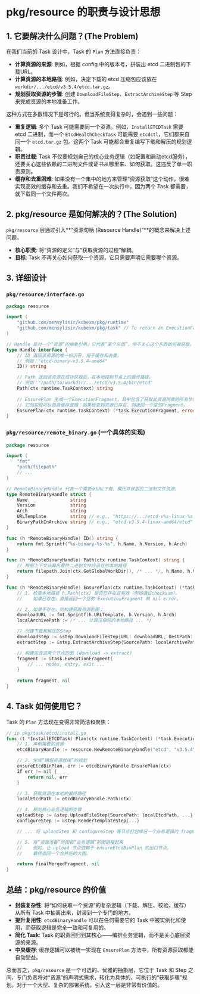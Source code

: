 # pkg/resource 的职责与设计思想

## 1. 它要解决什么问题？(The Problem)

在我们当前的 Task 设计中，Task 的 `Plan` 方法直接负责：

-   **计算资源的来源**: 例如，根据 config 中的版本号，拼装出 etcd 二进制包的下载URL。
-   **计算资源的本地路径**: 例如，决定下载的 etcd 压缩包应该放在 `workdir/.../etcd/v3.5.4/etcd.tar.gz`。
-   **规划获取资源的步骤**: 创建 `DownloadFileStep`、`ExtractArchiveStep` 等 Step 来完成资源的本地准备工作。

这种方式在多数情况下是可行的。但当系统变得复杂时，会遇到一些问题：

-   **重复逻辑**: 多个 Task 可能需要同一个资源。例如，`InstallETCDTask` 需要 etcd 二进制，而一个 `EtcdHealthCheckTask` 可能需要 `etcdctl`，它们都来自同一个 `etcd.tar.gz` 包。这两个 Task 可能都会重复编写下载和解压的规划逻辑。
-   **职责过载**: Task 不仅要规划自己的核心业务逻辑（如配置和启动etcd服务），还要关心这些依赖的二进制文件或证书从哪里来、如何获取。这违反了单一职责原则。
-   **缓存和去重困难**: 如果没有一个集中的地方来管理“资源获取”这个动作，很难实现高效的缓存和去重。我们不希望在一次执行中，因为两个 Task 都需要，就下载同一个文件两次。

## 2. pkg/resource 是如何解决的？(The Solution)

`pkg/resource` 层通过引入**“资源句柄 (Resource Handle)”**的概念来解决上述问题。

-   **核心职责**: 将“资源的定义”与“获取资源的过程”解耦。
-   **目标**: Task 不再关心如何获取一个资源，它只需要声明它需要哪个资源。

## 3. 详细设计

### `pkg/resource/interface.go`

```go
package resource

import (
    "github.com/mensylisir/kubexm/pkg/runtime"
    "github.com/mensylisir/kubexm/pkg/task" // To return an ExecutionFragment
)

// Handle 是对一个“资源”的抽象引用。它代表“某个东西”，但不关心这个东西如何被获取。
type Handle interface {
    // ID 返回该资源的唯一标识符，用于缓存和去重。
    // 例如："etcd-binary-v3.5.4-amd64"
    ID() string

    // Path 返回该资源在成功获取后，在本地控制节点上的最终路径。
    // 例如："/path/to/workdir/.../etcd/v3.5.4/bin/etcd"
    Path(ctx runtime.TaskContext) string
    
    // EnsurePlan 生成一个ExecutionFragment，其中包含了获取此资源所需的所有步骤。
    // 它的实现可以包含缓存逻辑：如果检查到资源已存在，则返回一个空的Fragment。
    EnsurePlan(ctx runtime.TaskContext) (*task.ExecutionFragment, error)
}
```

### `pkg/resource/remote_binary.go` (一个具体的实现)

```go
package resource

import (
    "fmt"
    "path/filepath"
    // ...
)

// RemoteBinaryHandle 代表一个需要从URL下载、解压并获取的二进制文件资源。
type RemoteBinaryHandle struct {
    Name                string
    Version             string
    Arch                string
    URLTemplate         string // e.g., "https://.../etcd-v%s-linux-%s.tar.gz"
    BinaryPathInArchive string // e.g., "etcd-v3.5.4-linux-amd64/etcd"
}

func (h *RemoteBinaryHandle) ID() string {
    return fmt.Sprintf("%s-binary-%s-%s", h.Name, h.Version, h.Arch)
}

func (h *RemoteBinaryHandle) Path(ctx runtime.TaskContext) string {
    // 根据上下文计算出最终二进制文件应该在的本地路径
    return filepath.Join(ctx.GetGlobalWorkDir(), /* ... */, h.Name, h.Version, "bin", h.Name)
}

func (h *RemoteBinaryHandle) EnsurePlan(ctx runtime.TaskContext) (*task.ExecutionFragment, error) {
    // 1. 检查本地路径 h.Path(ctx) 是否已存在且有效（例如通过checksum）。
    //    如果已存在，直接返回一个空的 ExecutionFragment 和 nil error。

    // 2. 如果不存在，则构建获取资源的图：
    downloadURL := fmt.Sprintf(h.URLTemplate, h.Version, h.Arch)
    localArchivePath := /* ... 计算压缩包的本地路径 ... */

    // 创建下载和解压的Step
    downloadStep := &step.DownloadFileStep{URL: downloadURL, DestPath: localArchivePath}
    extractStep := &step.ExtractArchiveStep{SourcePath: localArchivePath, DestDir: /* ... */}

    // 构建包含这两个节点的图 (download -> extract)
    fragment := &task.ExecutionFragment{
        // ... nodes, entry, exit ...
    }
    
    return fragment, nil
}
```

## 4. Task 如何使用它？

Task 的 `Plan` 方法现在变得非常简洁和聚焦：

```go
// in pkg/task/etcd/install.go
func (t *InstallETCDTask) Plan(ctx runtime.TaskContext) (*task.ExecutionFragment, error) {
    // 1. 声明需要的资源
    etcdBinaryHandle := resource.NewRemoteBinaryHandle("etcd", "v3.5.4", ...)

    // 2. 生成“确保资源就绪”的规划
    ensureEtcdBinPlan, err := etcdBinaryHandle.EnsurePlan(ctx)
    if err != nil { 
        return nil, err 
    }

    // 3. 获取资源在本地的最终路径
    localEtcdPath := etcdBinaryHandle.Path(ctx)

    // 4. 规划核心业务逻辑的步骤
    uploadStep := &step.UploadFileStep{SourcePath: localEtcdPath, ...}
    configureStep := &step.RenderTemplateStep{...}

    // ... 将 uploadStep 和 configureStep 等节点打包成另一个业务逻辑的 fragment ...

    // 5. 将“资源准备”的图和“业务逻辑”的图链接起来
    //    例如，让 upload 节点依赖于 ensureEtcdBinPlan 的出口节点。
    //    最终返回一个合并后的大图。

    return finalMergedFragment, nil
}
```

## 总结：pkg/resource 的价值

-   **封装复杂性**: 将“如何获取一个资源”的复杂逻辑（下载、解压、校验、缓存）从所有 Task 中抽离出来，封装到一个专门的地方。
-   **提升复用性**: `etcdBinaryHandle` 可以在任何需要它的 Task 中被实例化和使用，而获取逻辑是完全一致和可复用的。
-   **简化 Task**: Task 的职责回归到其核心——编排业务逻辑，而不是关心底层资源的来源。
-   **中央缓存**: 缓存逻辑可以被统一实现在 `EnsurePlan` 方法中，所有资源获取都能自动受益。

总而言之，`pkg/resource` 是一个可选的、优雅的抽象层，它位于 Task 和 Step 之间，专门负责将对“资源”的声明式需求，转化为具体的、可执行的“获取步骤”规划。对于一个大型、复杂的部署系统，引入这一层是非常有价值的。